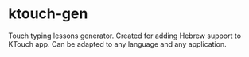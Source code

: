 # ktouch-gen
Touch typing lessons generator. Created for adding Hebrew support to KTouch app. Can be adapted to any language and any application. 
